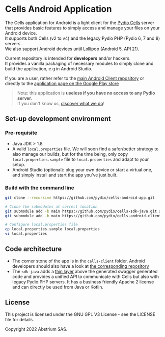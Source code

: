 # Cells Android Application

The Cells application for Android is a light client for the [Pydio Cells](https://pydio.com)
server that provides basic features to simply access and manage your files on your Android device.  
It supports both Cells (v2 to v4) and the legacy Pydio PHP (Pydio 6, 7 and 8) servers.  
We also support Android devices until Lollipop (Android 5, API 21).

Current repository is intended for **developers** and/or hackers.  
It provides a vanilla packaging of necessary modules to simply clone and build the application, e.g
in Android Studio.

If you are a user, rather refer to
the [main Android Client repository](https://github.com/pydio/cells-android-client) or directly to
the [application page on the Google Play store](https://play.google.com/store/apps/details?id=com.pydio.android.Client)

> Note: this application is **useless if you have no access to any Pydio server**.  
> If you don't know us, [discover what we do](https://pydio.com)!

## Set-up development environment

### Pre-requisite

- Java JDK > 1.8
- A valid `local.properties` file. We will soon find a safer/better strategy to also manage our
  builds, but for the time being, only copy `local.properties.sample` file to `local.properties` and
  adapt to your setup.
- Android Studio (optional): plug your own device or start a virtual one, and simply install and
  start the app you've just built.

### Build with the command line

```sh
git clone --recursive https://github.com/pydio/cells-android-app.git

# Clone the submodules at correct location
git submodule add -b main https://github.com/pydio/cells-sdk-java.git sdk-java
git submodule add -b main https://github.com/pydio/cells-android-client.git

# Configure local.properties file
cp local.properties.sample local.properties
vi local.properties
```

## Code architecture

- The corner stone of the app is in the `cells-client` folder. Android developers should also have a
  look at [the corresponding repository](https://github.com/pydio/cells-android-client)
- The `sdk-java` adds a [thin layer](https://github.com/pydio/cells-sdk-java) above the generated
  swagger generated code and provides a unified API to communicate with Cells but also with legacy
  Pydio PHP servers. It has a business friendly Apache 2 license and can directly be used from Java
  or Kotlin.

## License

This project is licensed under the GNU GPL V3 License - see the LICENSE file for details.

Copyright 2022 Abstrium SAS.
